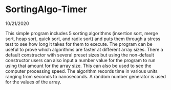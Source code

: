# SortingAlgo-Timer
10/21/2020

This simple program includes 5 sorting algorithms (insertion sort, merge sort, heap sort, quick sort, and radix sort) and puts them through a stress test to see how long it takes for them to execute. The program can be useful to prove which algorithms are faster at different array sizes. There a default constructor with several preset sizes but using the non-default constructor users can also input a number value for the program to run using that amount for the array size. This can also be used to see the computer processing speed. The algorithm records time in various units ranging from seconds to nanoseconds. A random number generator is used for the values of the array.
